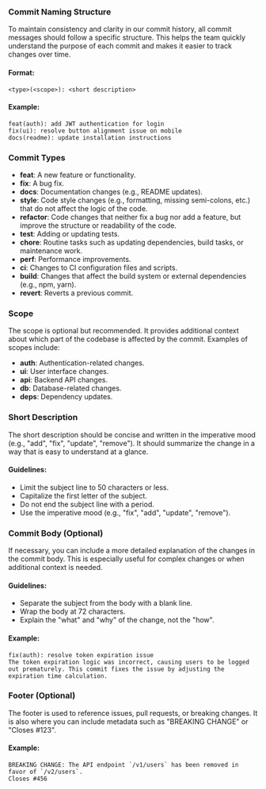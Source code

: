 ### Commit Naming Structure
To maintain consistency and clarity in our commit history, all commit messages should follow a specific structure. This helps the team quickly understand the purpose of each commit and makes it easier to track changes over time.
#### Format:
```
<type>(<scope>): <short description>
```
#### Example:
```
feat(auth): add JWT authentication for login
fix(ui): resolve button alignment issue on mobile
docs(readme): update installation instructions
```
### Commit Types
- **feat**: A new feature or functionality.
- **fix**: A bug fix.
- **docs**: Documentation changes (e.g., README updates).
- **style**: Code style changes (e.g., formatting, missing semi-colons, etc.) that do not affect the logic of the code.
- **refactor**: Code changes that neither fix a bug nor add a feature, but improve the structure or readability of the code.
- **test**: Adding or updating tests.
- **chore**: Routine tasks such as updating dependencies, build tasks, or maintenance work.
- **perf**: Performance improvements.
- **ci**: Changes to CI configuration files and scripts.
- **build**: Changes that affect the build system or external dependencies (e.g., npm, yarn).
- **revert**: Reverts a previous commit.
### Scope
The scope is optional but recommended. It provides additional context about which part of the codebase is affected by the commit. Examples of scopes include:
- **auth**: Authentication-related changes.
- **ui**: User interface changes.
- **api**: Backend API changes.
- **db**: Database-related changes.
- **deps**: Dependency updates.
### Short Description
The short description should be concise and written in the imperative mood (e.g., "add", "fix", "update", "remove"). It should summarize the change in a way that is easy to understand at a glance.
#### Guidelines:
- Limit the subject line to 50 characters or less.
- Capitalize the first letter of the subject.
- Do not end the subject line with a period.
- Use the imperative mood (e.g., "fix", "add", "update", "remove").
### Commit Body (Optional)
If necessary, you can include a more detailed explanation of the changes in the commit body. This is especially useful for complex changes or when additional context is needed.
#### Guidelines:
- Separate the subject from the body with a blank line.
- Wrap the body at 72 characters.
- Explain the "what" and "why" of the change, not the "how".
#### Example:
```
fix(auth): resolve token expiration issue
The token expiration logic was incorrect, causing users to be logged out prematurely. This commit fixes the issue by adjusting the expiration time calculation.
```
### Footer (Optional)
The footer is used to reference issues, pull requests, or breaking changes. It is also where you can include metadata such as "BREAKING CHANGE" or "Closes #123".
#### Example:
```
BREAKING CHANGE: The API endpoint `/v1/users` has been removed in favor of `/v2/users`.
Closes #456
